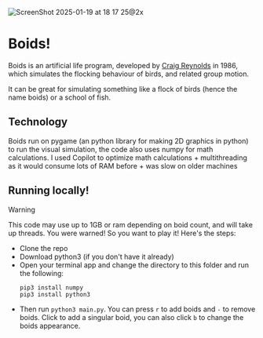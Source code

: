 ![ScreenShot 2025-01-19 at 18 17 25@2x](https://github.com/user-attachments/assets/97095bb2-f35f-4f95-97c9-bf18f8aee976)
# Boids!
Boids is an artificial life program, developed by [Craig Reynolds](https://www.red3d.com/cwr/) in 1986, which simulates the flocking behaviour of birds, and related group motion.

It can be great for simulating something like a flock of birds (hence the name boids) or a school of fish.

## Technology
Boids run on pygame (an python library for making 2D graphics in python) to run the visual simulation, the code also uses numpy for math calculations. I used Copilot to optimize math calculations + multithreading as it would consume lots of RAM before + was slow on older machines

## Running locally!
> [!WARNING]  
> This code may use up to 1GB or ram depending on boid count, and will take up threads. You were warned!
So you want to play it! Here's the steps:
- Clone the repo
- Download python3 (if you don't have it already)
- Open your terminal app and change the directory to this folder and run the following:
    ```
    pip3 install numpy
    pip3 install python3
    ```
- Then run `python3 main.py`. You can press `r` to add boids and `-` to remove boids. Click to add a singular boid, you can also click `b` to change the boids appearance.
